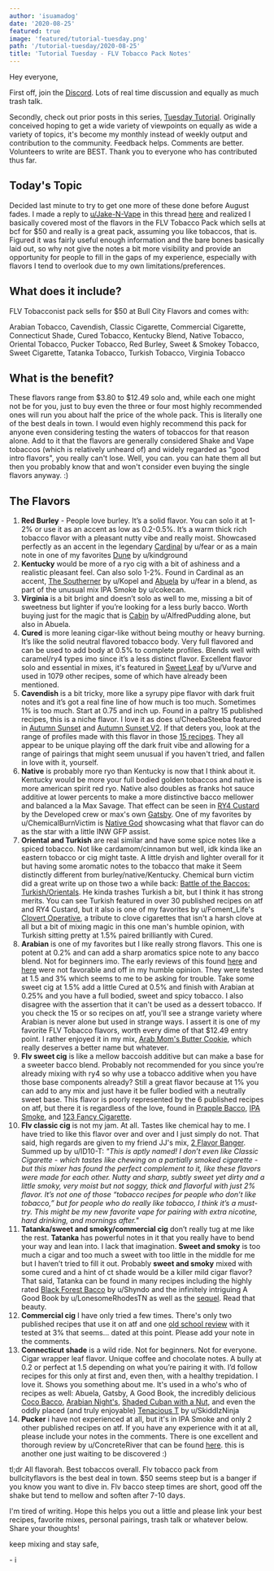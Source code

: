 ```yaml
---
author: 'isuamadog'
date: '2020-08-25'
featured: true
image: 'featured/tutorial-tuesday.png'
path: '/tutorial-tuesday/2020-08-25'
title: 'Tutorial Tuesday - FLV Tobacco Pack Notes'
---
```


Hey everyone,

First off, join the [Discord](http://link.diyejuice.org/discord). Lots of real time discussion and equally as much trash talk.

Secondly, check out prior posts in this series, [Tuesday Tutorial](https://link.diyejuice.org/tuesday). Originally conceived hoping to get a wide variety of viewpoints on equally as wide a variety of topics, it's become my monthly instead of weekly output and contribution to the community. Feedback helps. Comments are better. Volunteers to write are BEST. Thank you to everyone who has contributed thus far.

## Today's Topic

Decided last minute to try to get one more of these done before August fades. I made a reply to [u/Jake-N-Vape](https://www.reddit.com/user/Jake-N-Vape/) in this thread [here](https://www.reddit.com/r/DIY_eJuice/comments/ibw264/favorite_tobacco_flavorings/) and realized I basically covered most of the flavors in the FLV Tobacco Pack which sells at bcf for \$50 and really is a great pack, assuming you like tobaccos, that is. Figured it was fairly useful enough information and the bare bones basically laid out, so why not give the notes a bit more visibility and provide an opportunity for people to fill in the gaps of my experience, especially with flavors I tend to overlook due to my own limitations/preferences.

## What does it include?

FLV Tobacconist pack sells for \$50 at Bull City Flavors and comes with:

Arabian Tobacco, Cavendish, Classic Cigarette, Commercial Cigarette, Connecticut Shade, Cured Tobacco, Kentucky Blend, Native Tobacco, Oriental Tobacco, Pucker Tobacco, Red Burley, Sweet & Smokey Tobacco, Sweet Cigarette, Tatanka Tobacco, Turkish Tobacco, Virginia Tobacco

## What is the benefit?

These flavors range from \$3.80 to \$12.49 solo and, while each one might not be for you, just to buy even the three or four most highly recommended ones will run you about half the price of the whole pack. This is literally one of the best deals in town. I would even highly recommend this pack for anyone even considering testing the waters of tobaccos for that reason alone. Add to it that the flavors are generally considered Shake and Vape tobaccos (which is relatively unheard of) and widely regarded as "good intro flavors", you really can't lose. Well, you can. you can hate them all but then you probably know that and won't consider even buying the single flavors anyway. :)

## The Flavors

1. **Red Burley** \- People love burley. It’s a solid flavor. You can solo it at 1-2% or use it as an accent as low as 0.2-0.5%. It’s a warm thick rich tobacco flavor with a pleasant nutty vibe and really moist. Showcased perfectly as an accent in the legendary [Cardinal](https://alltheflavors.com/recipes/24962#cardinal_by_fear) by u/fear or as a main note in one of my favorites [Dune](https://alltheflavors.com/recipes/57961#dune_an_arrakis_remix_by_kindground) by u/kindground
2. **Kentucky** would be more of a ryo cig with a bit of ashiness and a realistic pleasant feel. Can also solo 1-2%. Found in Cardinal as an accent, [The Southerner](https://alltheflavors.com/recipes/58127#southerner_by_kopel) by u/Kopel and [Abuela](https://alltheflavors.com/recipes/47894#abuela_by_fear) by u/fear in a blend, as part of the unusual mix IPA Smoke by u/cokecan.
3. **Virginia** is a bit bright and doesn’t solo as well to me, missing a bit of sweetness but lighter if you’re looking for a less burly bacco. Worth buying just for the magic that is [Cabin](https://alltheflavors.com/recipes/123685#cabin_by_alfredpudding) by u/AlfredPudding alone, but also in Abuela.
4. **Cured** is more leaning cigar-like without being mouthy or heavy burning. It’s like the solid neutral flavored tobacco body. Very full flavored and can be used to add body at 0.5% to complete profiles. Blends well with caramel/ry4 types imo since it’s a less distinct flavor. Excellent flavor solo and essential in mixes, it's featured in [Sweet Leaf](https://alltheflavors.com/recipes/4672#sweet_leaf_by_vurve) by u/Vurve and used in 1079 other recipes, some of which have already been mentioned.
5. **Cavendish** is a bit tricky, more like a syrupy pipe flavor with dark fruit notes and it’s got a real fine line of how much is too much. Sometimes 1% is too much. Start at 0.75 and inch up. Found in a paltry 15 published recipes, this is a niche flavor. I love it as does u/CheebaSteeba featured in [Autumn Sunset](https://alltheflavors.com/recipes/15900#autumn_sunset_by_cheebasteeba) and [Autumn Sunset V2](https://alltheflavors.com/recipes/45250#autumn_sunset_v2_by_cheebasteeba). If that deters you, look at the range of profiles made with this flavor in those [15 recipes](https://alltheflavors.com/flavors/flavorah-cavendish). They all appear to be unique playing off the dark fruit vibe and allowing for a range of pairings that might seem unusual if you haven't tried, and fallen in love with it, yourself.
6. **Native** is probably more ryo than Kentucky is now that I think about it. Kentucky would be more your full bodied golden tobaccos and native is more american spirit red ryo. Native also doubles as franks hot sauce additive at lower percents to make a more distinctive bacco mellower and balanced a la Max Savage. That effect can be seen in [RY4 Custard](https://alltheflavors.com/recipes/134966#ry4_custard_developed_by_developed) by the Developed crew or max's own [Gatsby](https://alltheflavors.com/recipes/100160#gatsby_by_maxsavage). One of my favorites by u/ChemicalBurnVictim is [Native God](https://alltheflavors.com/recipes/54209#native_god_by_chemicalburnvictim) showcasing what that flavor can do as the star with a little INW GFP assist.
7. **Oriental and Turkish** are real similar and have some spice notes like a spiced tobacco. Not like cardamom/cinnamon but well, idk kinda like an eastern tobacco or cig might taste. A little dryish and lighter overall for it but having some aromatic notes to the tobacco that make it Seem distinctly different from burley/native/Kentucky. Chemical burn victim did a great write up on those two a while back: [Battle of the Baccos: Turkish/Orientals](https://www.reddit.com/r/DIY_eJuice/comments/8rfkjf/battle_of_the_baccos_turkishorientals/?utm_source=share&utm_medium=web2x&context=3). He kinda trashes Turkish a bit, but I think it has strong merits. You can see Turkish featured in over 30 published recipes on atf and RY4 Custard, but it also is one of my favorites by u/Foment_Life's [Clovert Operative](https://alltheflavors.com/recipes/164117#clovert_operative_by_foment_life), a tribute to clove cigarettes that isn't a harsh clove at all but a bit of mixing magic in this one man's humble opinion, with Turkish sitting pretty at 1.5% paired brilliantly with Cured.
8. **Arabian** is one of my favorites but I like really strong flavors. This one is potent at 0.2% and can add a sharp aromatics spice note to any bacco blend. Not for beginners imo. The early reviews of this found [here](https://www.reddit.com/r/DIY_eJuice/comments/6mic58/flv_arabian_tobacco/) and [here](https://www.reddit.com/r/DIY_eJuice/comments/6mic58/flv_arabian_tobacco/) were not favorable and off in my humble opinion. They were tested at 1.5 and 3% which seems to me to be asking for trouble. Take some sweet cig at 1.5% add a little Cured at 0.5% and finish with Arabian at 0.25% and you have a full bodied, sweet and spicy tobacco. I also disagree with the assertion that it can't be used as a dessert tobacco. If you check the 15 or so recipes on atf, you'll see a strange variety where Arabian is never alone but used in strange ways. I assert it is one of my favorite FLV Tobacco flavors, worth every dime of that \$12.49 entry point. I rather enjoyed it in my mix, [Arab Mom's Butter Cookie](https://alltheflavors.com/recipes/197505#arab_mom_s_butter_cookie_by_nowar), which really deserves a better name but whatever.
9. **Flv sweet cig** is like a mellow baccoish additive but can make a base for a sweeter bacco blend. Probably not recommended for you since you’re already mixing with ry4 so why use a tobacco additive when you have those base components already? Still a great flavor because at 1% you can add to any mix and just have it be fuller bodied with a neutrally sweet base. This flavor is poorly represented by the 6 published recipes on atf, but there it is regardless of the love, found in [Prapple Bacco](https://alltheflavors.com/recipes/48111#prapple_baco_by_fear), [IPA Smoke](https://alltheflavors.com/recipes/98302#ipa_smoke_by_matthewkocanda), and [123 Fancy Cigarette](https://alltheflavors.com/recipes/80997#1_2_3_fancy_cigarette_by_chemicalburnvictim).
10. **Flv classic cig** is not my jam. At all. Tastes like chemical hay to me. I have tried to like this flavor over and over and I just simply do not. That said, high regards are given to my friend JJ's mix, [2 Flavor Banger](https://alltheflavors.com/recipes/90634#2_flavor_banger_by_jj1977). Summed up by u/ID10-T: _"This is aptly named! I don’t even like Classic Cigarette - which tastes like chewing on a partially smoked cigarette - but this mixer has found the perfect complement to it, like these flavors were made for each other. Nutty and sharp, subtly sweet yet dirty and a little smoky, very moist but not soggy, thick and flavorful with just 2% flavor. It’s not one of those “tobacco recipes for people who don’t like tobacco,” but for people who do really like tobacco, I think it’s a must-try. This might be my new favorite vape for pairing with extra nicotine, hard drinking, and mornings after."_
11. **Tatanka/sweet and smoky/commercial cig** don’t really tug at me like the rest. **Tatanka** has powerful notes in it that you really have to bend your way and lean into. I lack that imagination. **Sweet and smoky** is too much a cigar and too much a sweet with too little in the middle for me but I haven’t tried to fill it out. Probably **sweet and smoky** mixed with some cured and a hint of ct shade would be a killer mild cigar flavor? That said, Tatanka can be found in many recipes including the highly rated [Black Forest Bacco](https://alltheflavors.com/recipes/87014#black_forest_bacco_by_shyndo) by u/Shyndo and the infinitely intriguing A Good Book by u/LonesomeRhodesTN as well as the [sequel](https://alltheflavors.com/recipes/54384). Read that beauty.
12. **Commercial cig** I have only tried a few times. There's only two published recipes that use it on atf and one [old school review](https://www.reddit.com/r/DIY_eJuice/comments/5uvgb7/flv_commercial_cigarette/) with it tested at 3% that seems... dated at this point. Please add your note in the comments.
13. **Connecticut shade** is a wild ride. Not for beginners. Not for everyone. Cigar wrapper leaf flavor. Unique coffee and chocolate notes. A bully at 0.2 or perfect at 1.5 depending on what you’re pairing it with. I’d follow recipes for this only at first and, even then, with a healthy trepidation. I love it. Shows you something about me. It's used in a who's who of recipes as well: Abuela, Gatsby, A Good Book, the incredibly delicious [Coco Bacco](https://alltheflavors.com/recipes/177643#coco_bacco_by_foment_life), [Arabian Night's](https://alltheflavors.com/recipes/86198#arabian_night_s_by_fear), [Shaded Cuban with a Nut](https://alltheflavors.com/recipes/71750#shaded_cuban_with_a_nut_by_jj1977), and even the oddly placed (and truly enjoyable) [Tenacious T](https://alltheflavors.com/recipes/87595#tenacious_t_live_mixing_02_09_by_skiddlzninja) by u/SkiddlzNinja
14. **Pucker** i have not experienced at all, but it's in IPA Smoke and only 2 other published recipes on atf. If you have any experience with it at all, please include your notes in the comments. There is one excellent and thorough review by u/ConcreteRiver that can be found [here](https://www.reddit.com/r/DIY_eJuice/comments/6ztgqk/flv_pucker/). this is another one just waiting to be discovered :)

tl;dr All flavorah. Best tobaccos overall. Flv tobacco pack from bullcityflavors is the best deal in town. \$50 seems steep but is a banger if you know you want to dive in. Flv bacco steep times are short, good off the shake but tend to mellow and soften after 7-10 days.

I'm tired of writing. Hope this helps you out a little and please link your best recipes, favorite mixes, personal pairings, trash talk or whatever below. Share your thoughts!

keep mixing and stay safe,

\- i
